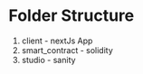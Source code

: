 # Folder Structure
1. client         - nextJs App
2. smart_contract - solidity
3. studio         - sanity

